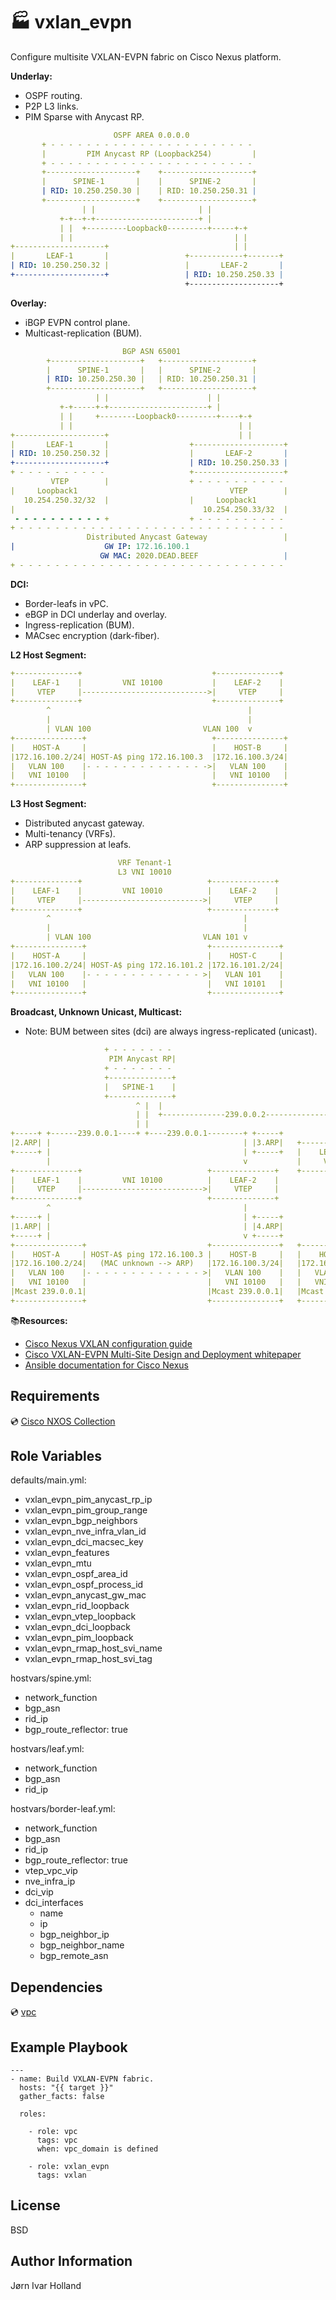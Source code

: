🏭 vxlan\_evpn
==============

Configure multisite VXLAN-EVPN fabric on Cisco Nexus platform.

**Underlay:**
- OSPF routing.
- P2P L3 links.
- PIM Sparse with Anycast RP.
```YAML
                       OSPF AREA 0.0.0.0
       + - - - - - - - - - - - - - - - - - - - - - - -
       |         PIM Anycast RP (Loopback254)         |
       + - - - - - - - - - - - - - - - - - - - - - - -
       +--------------------+    +--------------------+
       |      SPINE-1       |    |      SPINE-2       |
       | RID: 10.250.250.30 |    | RID: 10.250.250.31 |
       +--------------------+    +--------------------+
                | |                       | |
           +-+--+-+-----------------------+ |
           | |  +---------Loopback0---------+-----+-+
           | |                                    | |
+--------------------+                            | |
|       LEAF-1       |                 +------------+-------+
| RID: 10.250.250.32 |                 |       LEAF-2       |
+--------------------+                 | RID: 10.250.250.33 |
                                       +--------------------+
```
**Overlay:**
- iBGP EVPN control plane.
- Multicast-replication (BUM).
```YAML
                         BGP ASN 65001
        +--------------------+   +--------------------+
        |      SPINE-1       |   |      SPINE-2       |
        | RID: 10.250.250.30 |   | RID: 10.250.250.31 |
        +--------------------+   +--------------------+
                   | |                      | |
           +-+-----+-+----------------------+ |
           | |     +--------Loopback0---------+----+-+
           | |                                     | |
+--------------------+                             | |
|       LEAF-1       |                  +--------------------+
| RID: 10.250.250.32 |                  |       LEAF-2       |
+--------------------+                  | RID: 10.250.250.33 |
+ - - - - - - - - - -                   +--------------------+
         VTEP        |                  + - - - - - - - - - -
|     Loopback1                                  VTEP        |
   10.254.250.32/32  |                  |     Loopback1
|                                          10.254.250.33/32  |
 - - - - - - - - - - +                  + - - - - - - - - - -
+ - - - - - - - - - - - - - - - - - - - - - - - - - - - - - -
                 Distributed Anycast Gateway                 |
|                    GW IP: 172.16.100.1
                    GW MAC: 2020.DEAD.BEEF                   |
+ - - - - - - - - - - - - - - - - - - - - - - - - - - - - - -
```
**DCI:**
- Border-leafs in vPC.
- eBGP in DCI underlay and overlay.
- Ingress-replication (BUM).
- MACsec encryption (dark-fiber).

**L2 Host Segment:**
```YAML
+--------------+                             +--------------+
|    LEAF-1    |         VNI 10100           |    LEAF-2    |
|     VTEP     |---------------------------->|     VTEP     |
+--------------+                             +--------------+
        ^                                            |
        |                                            |
        | VLAN 100                         VLAN 100  v
+---------------+                            +---------------+
|    HOST-A     |                            |    HOST-B     |
|172.16.100.2/24| HOST-A$ ping 172.16.100.3  |172.16.100.3/24|
|   VLAN 100    |- - - - - - - - - - - - - ->|   VLAN 100    |
|   VNI 10100   |                            |   VNI 10100   |
+---------------+                            +---------------+
```
**L3 Host Segment:**
- Distributed anycast gateway.
- Multi-tenancy (VRFs).
- ARP suppression at leafs.
```YAML
                        VRF Tenant-1
                        L3 VNI 10010
+--------------+                            +--------------+ 
|    LEAF-1    |         VNI 10010          |    LEAF-2    | 
|     VTEP     |--------------------------->|     VTEP     | 
+--------------+                            +--------------+ 
        ^                                           |        
        |                                           |        
        | VLAN 100                         VLAN 101 v        
+---------------+                           +---------------+
|    HOST-A     |                           |    HOST-C     |
|172.16.100.2/24| HOST-A$ ping 172.16.101.2 |172.16.101.2/24|
|   VLAN 100    |- - - - - - - - - - - - - >|   VLAN 101    |
|   VNI 10100   |                           |   VNI 10101   |
+---------------+                           +---------------+
```
**Broadcast, Unknown Unicast, Multicast:**
- Note: BUM between sites (dci) are always ingress-replicated (unicast).
```YAML
                     + - - - - - - -
                      PIM Anycast RP|
                     + - - - - - - -
                     +--------------+
                     |   SPINE-1    |
                     +--------------+
                            ^ |  |
                            | |  +--------------239.0.0.2---------------+
                            | |                                         |
+-----+ +------239.0.0.1----+ +----239.0.0.1--------+ +-----+           |
|2.ARP| |                                           | |3.ARP|   +--------------+
+-----+ |                                           | +-----+   |    LEAF-3    |
        |                                           v           |     VTEP     |
+--------------+                            +--------------+    +--------------+
|    LEAF-1    |         VNI 10100          |    LEAF-2    |            |
|     VTEP     |--------------------------->|     VTEP     |            |
+--------------+                            +--------------+            |
        ^                                           |                   |
+-----+ |                                           | +-----+           |
|1.ARP| |                                           | |4.ARP|           |
+-----+ |                                           v +-----+           |
+---------------+                           +---------------+   +---------------+
|    HOST-A     | HOST-A$ ping 172.16.100.3 |    HOST-B     |   |    HOST-C     |
|172.16.100.2/24|   (MAC unknown --> ARP)   |172.16.100.3/24|   |172.16.101.2/24|
|   VLAN 100    |- - - - - - - - - - - - - >|   VLAN 100    |   |   VLAN 101    |
|   VNI 10100   |                           |   VNI 10100   |   |   VNI 10101   |
|Mcast 239.0.0.1|                           |Mcast 239.0.0.1|   |Mcast 239.0.0.2|
+---------------+                           +---------------+   +---------------+
```

📚**Resources:**<br>
- [Cisco Nexus VXLAN configuration guide](https://www.cisco.com/c/en/us/td/docs/dcn/nx-os/nexus9000/102x/configuration/vxlan/cisco-nexus-9000-series-nx-os-vxlan-configuration-guide-release-102x.html)<br>
- [Cisco VXLAN-EVPN Multi-Site Design and Deployment whitepaper](https://www.cisco.com/c/en/us/products/collateral/switches/nexus-9000-series-switches/white-paper-c11-739942.html#Introduction)<br>
- [Ansible documentation for Cisco Nexus](https://docs.ansible.com/ansible/latest/collections/cisco/nxos/index.html)<br>

Requirements
------------

💿 [Cisco NXOS Collection](https://galaxy.ansible.com/cisco/nxos)<br>

Role Variables
--------------

defaults/main.yml:
- vxlan\_evpn\_pim\_anycast\_rp\_ip
- vxlan\_evpn\_pim\_group\_range
- vxlan\_evpn\_bgp\_neighbors
- vxlan\_evpn\_nve\_infra\_vlan\_id
- vxlan\_evpn\_dci\_macsec\_key
- vxlan\_evpn\_features
- vxlan\_evpn\_mtu
- vxlan\_evpn\_ospf\_area\_id
- vxlan\_evpn\_ospf\_process\_id
- vxlan\_evpn\_anycast\_gw\_mac
- vxlan\_evpn\_rid\_loopback
- vxlan\_evpn\_vtep\_loopback
- vxlan\_evpn\_dci\_loopback
- vxlan\_evpn\_pim\_loopback
- vxlan\_evpn\_rmap\_host\_svi\_name
- vxlan\_evpn\_rmap\_host\_svi\_tag

hostvars/spine.yml:
- network\_function
- bgp\_asn
- rid\_ip
- bgp\_route\_reflector: true

hostvars/leaf.yml:
- network\_function
- bgp\_asn
- rid\_ip

hostvars/border-leaf.yml:
- network\_function
- bgp\_asn
- rid\_ip
- bgp\_route\_reflector: true
- vtep\_vpc\_vip
- nve\_infra\_ip
- dci\_vip
- dci\_interfaces
  - name
  - ip
  - bgp\_neighbor\_ip
  - bgp\_neighbor\_name
  - bgp\_remote\_asn

Dependencies
------------

💿 [vpc](https://galaxy.ansible.com/jiholland/vpc)

Example Playbook
----------------

    ---
    - name: Build VXLAN-EVPN fabric.
      hosts: "{{ target }}"
      gather_facts: false

      roles:

        - role: vpc
          tags: vpc
          when: vpc_domain is defined

        - role: vxlan_evpn
          tags: vxlan

License
-------

BSD

Author Information
------------------

Jørn Ivar Holland
